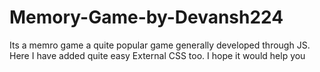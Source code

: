 # Memory-Game-by-Devansh224
Its a memro game a quite popular game generally developed through JS. Here I have added quite easy External CSS too. I hope it would help you

